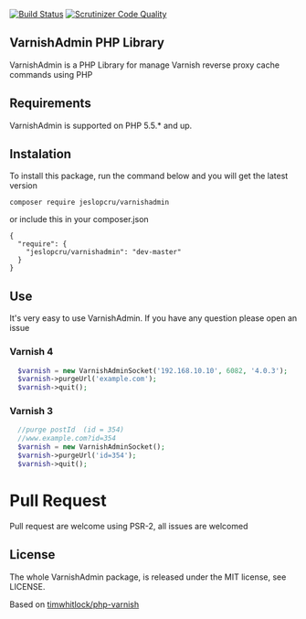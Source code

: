 [![Build Status](https://travis-ci.org/jeslopcru/VarnishAdmin.svg?branch=master)](https://travis-ci.org/jeslopcru/VarnishAdmin) [![Scrutinizer Code Quality](https://scrutinizer-ci.com/g/jeslopcru/VarnishAdmin/badges/quality-score.png?b=master)](https://scrutinizer-ci.com/g/jeslopcru/VarnishAdmin/?branch=master)
## VarnishAdmin PHP Library

VarnishAdmin is a PHP Library for manage Varnish reverse proxy cache commands using PHP



## Requirements

VarnishAdmin is supported on PHP 5.5.* and up.


## Instalation

To install this package, run the command below and you will get the latest version
```
composer require jeslopcru/varnishadmin
```

or include this in your composer.json
```
{
  "require": {
    "jeslopcru/varnishadmin": "dev-master"
  }
}
```


## Use
It's very easy to use VarnishAdmin. If you have any question please open an issue 

### Varnish 4
```php
  $varnish = new VarnishAdminSocket('192.168.10.10', 6082, '4.0.3');
  $varnish->purgeUrl('example.com');
  $varnish->quit();
```

### Varnish 3
```php
  //purge postId  (id = 354)
  //www.example.com?id=354
  $varnish = new VarnishAdminSocket();
  $varnish->purgeUrl('id=354');
  $varnish->quit();
```


# Pull Request
Pull request are welcome using PSR-2, all issues are welcomed

## License
The whole VarnishAdmin package, is released under the MIT license, see LICENSE.


Based on [timwhitlock/php-varnish](https://github.com/timwhitlock/php-varnish)

